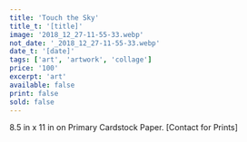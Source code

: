```yaml
---
title: 'Touch the Sky'
title_t: '[title]'
image: '2018_12_27-11-55-33.webp'
not_date: '_2018_12_27-11-55-33.webp'
date_t: '[date]'
tags: ['art', 'artwork', 'collage']
price: '100'
excerpt: 'art'
available: false
print: false
sold: false
---
```


8.5 in x 11 in on Primary Cardstock Paper. [Contact for Prints]
